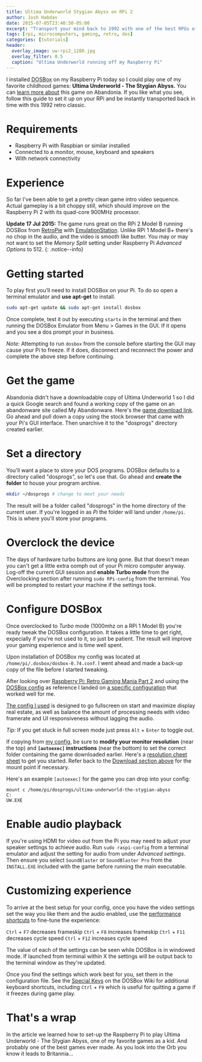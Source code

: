 ```yaml
---
title: Ultima Underworld Stygian Abyss on RPi 2
author: Josh Habdas
date: 2015-07-05T23:40:50-05:00
excerpt: "Transport your mind back to 1992 with one of the best RPGs of all time."
tags: [rpi, microcomputers, gaming, retro, dos]
categories: [tutorials]
header:
  overlay_image: uw-rpi2_1280.jpg
  overlay_filter: 0.5
  caption: "Ultima Underworld running off my Raspberry Pi"
---
```


I installed <abbr title="DOSBox is an emulator program that emulates an IBM PC compatible computer running a DOS operating system.">DOSBox</abbr> on my Raspberry Pi today so I could play one of my favorite childhood games: **Ultima Underworld - The Stygian Abyss.** You can [learn more about](http://www.abandonia.com/en/games/193/Ultima+Underworld+-+The+Stygian+Abyss.html) this game on Abandonia. If you like what you see, follow this guide to set it up on your RPi and be instantly transported back in time with this 1992 retro classic.

# Requirements

- Raspberry Pi with Raspbian or similar installed
- Connected to a monitor, mouse, keyboard and speakers
- With network connectivity

# Experience

So far I've been able to get a pretty clean game intro video sequence. Actual gameplay is a bit choppy still, which should improve on the Raspberry Pi 2 with its quad-core 900MHz processor.

**Update 17 Jul 2015:** The game runs great on the RPi 2 Model B running DOSBox from [RetroPie](http://blog.petrockblock.com/retropie/) with [EmulationStation](http://www.emulationstation.org/). Unlike RPi 1 Model B+ there's no chop in the audio, and the video is smooth like butter. You may or may not want to set the *Memory Split* setting under Raspberry Pi *Advanced Options* to 512.
{: .notice--info}

# Getting started

To play first you’ll need to install DOSBox on your Pi. To do so open a terminal emulator and **use apt-get** to install.

```sh
sudo apt-get update && sudo apt-get install dosbox
```

Once complete, test it out by executing `startx` in the terminal and then running the DOSBox Emulator from Menu > Games in the GUI. If it opens and you see a dos prompt your in business.

*Note:* Attempting to run `dosbox` from the console before starting the GUI may cause your Pi to freeze. If it does, disconnect and reconnect the power and complete the above step before continuing.

# Get the game

Abandonia didn't have a downloadable copy of Ultima Underworld 1 so I did a quick Google search and found a working copy of the game on an abandonware site called My Abandonware. Here's the [game download link](http://www.myabandonware.com/game/ultima-underworld-the-stygian-abyss-1l1#download). Go ahead and pull down a copy using the stock browser that came with your Pi's GUI interface. Then unarchive it to the "dosprogs" directory created earlier.

# Set a directory

You'll want a place to store your DOS programs. DOSBox defaults to a directory called "dosprogs", so let's use that. Go ahead and **create the folder** to house your program archive.

```sh
mkdir ~/dosprogs # change to meet your needs
```

The result will be a folder called "dosprogs" in the home directory of the current user. If you're logged in as *Pi* the folder will land under `/home/pi`. This is where you'll store your programs.

# Overclock the device

The days of hardware turbo buttons are long gone. But that doesn't mean you can't get a little extra oomph out of your Pi micro computer anyway. Log-off the current GUI session and **enable Turbo mode** from the Overclocking section after running `sudo RPi-config` from the terminal. You will be prompted to restart your machine if the settings took.

# Configure DOSBox

Once overclocked to *Turbo* mode (1000mhz on a RPi 1 Model B) you're ready tweak the DOSBox configuration. It takes a little time to get right, expecially if you're not used to it, so just be patient. The result will improve your gaming experience and is time well spent.

Upon installation of DOSBox my config was located at `/home/pi/.dosbox/dosbox-0.74.conf`. I went ahead and made a back-up copy of the file before I started tweaking.

After looking over [Raspberry Pi: Retro Gaming Mania Part 2](http://www.codingepiphany.com/2013/03/30/raspberry-pi-retro-gaming-mania-part-2-dosbox/) and using the [DOSBox config](http://www.dosbox.com/wiki/Dosbox.conf) as reference I landed on [a specific configuration](https://gist.github.com/jhabdas/35c76f0fdd5e5b0a10f9) that worked well for me.

[The config I used](https://gist.github.com/jhabdas/35c76f0fdd5e5b0a10f9) is designed to go fullscreen on start and maximize display real estate, as well as balance the amount of processing needs with video framerate and UI responsiveness without lagging the audio.

*Tip:* If you get stuck in full screen mode just press `Alt` + `Enter` to toggle out.

If copying from [my config](https://gist.github.com/jhabdas/35c76f0fdd5e5b0a10f9), be sure to **modify your monitor resolution** (near the top) and **`[autoexec]` instructions** (near the bottom) to set the correct folder containing the game downloaded earlier. Here's a [resolution cheet sheet](https://upload.wikimedia.org/wikipedia/commons/0/0c/Vector_Video_Standards8.svg) to get you started. Refer back to the <a href="#download-ultima-underworld">Download section above</a> for the mount point if necessary.

Here's an example `[autoexec]` for the game you can drop into your config:

```
mount c /home/pi/dosprogs/ultima-underworld-the-stygian-abyss
C:
UW.EXE
```

# Enable audio playback

If you're using HDMI for video out from the Pi you may need to adjust your speaker settings to achieve audio. Run `sudo raspi-config` from a terminal emulator and adjust the setting for audio from under *Advanced settings*. Then ensure you select `SoundBlaster` or `SoundBlaster Pro` from the `INSTALL.EXE` included with the game before running the main executable.

# Customizing experience

To arrive at the best setup for your config, once you have the video settings set the way you like them and the audio enabled, use the [performance shortcuts](http://www.dosbox.com/wiki/Basic_Setup_and_Installation_of_DosBox#Performance) to fine-tune the experience:

`Ctrl` + `F7` decreases frameskip
`Ctrl` + `F8` increases frameskip
`Ctrl` + `F11` decreases cycle speed
`Ctrl` + `F12` increases cycle speed

The value of each of the settings can be seen while DOSBox is in windowed mode. If launched from terminal within X the settings will be output back to the terminal window as they're updated.

Once you find the settings which work best for you, set them in the configuration file. See the [Special Keys](http://www.dosbox.com/wiki/Special_Keys) on the DOSBox Wiki for additional keyboard shortcuts, including `Ctrl` + `F9` which is useful for quitting a game if it freezes during game play.

# That's a wrap

In the article we learned how to set-up the Raspberry Pi to play Ultima Underworld - The Stygian Abyss, one of my favorite games as a kid. And probably one of the best games ever made. As you look into the Orb you know it leads to Britannia...

